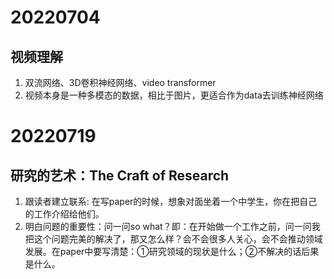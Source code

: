 # 20220704
## 视频理解
1. 双流网络、3D卷积神经网络、video transformer
2. 视频本身是一种多模态的数据，相比于图片，更适合作为data去训练神经网络
# 20220719
## 研究的艺术：The Craft of Research
1. 跟读者建立联系: 在写paper的时候，想象对面坐着一个中学生，你在把自己的工作介绍给他们。
2. 明白问题的重要性：问一问so what？即：在开始做一个工作之前，问一问我把这个问题完美的解决了，那又怎么样？会不会很多人关心，会不会推动领域发展。在paper中要写清楚：①研究领域的现状是什么；②不解决的话后果是什么。
